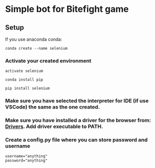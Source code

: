 # Simple bot for Bitefight game

## Setup

If you use anaconda conda:

```
conda create --name selenium
```

### Activate your created environment

```
activate selenium
```

```
conda install pip
```

```
pip install selenium
```

### Make sure you have selected the interpreter for IDE (if use VSCode) the same as the one created.

### Make sure you have installed a driver for the browser from: [Drivers](https://www.selenium.dev/documentation/getting_started/installing_browser_drivers/). Add driver executable to PATH.


### Create a config.py file where you can store password and username
```
username="anything"
password="anything"
```